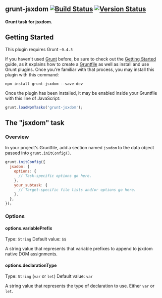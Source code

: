 ## grunt-jsxdom [![Build Status](https://travis-ci.org/treycordova/grunt-jsxdom.svg?branch=master)](https://travis-ci.org/treycordova/grunt-jsxdom) [![Version Status](https://img.shields.io/npm/v/jsxdom.svg)](https://www.npmjs.org/package/grunt-jsxdom)
#### Grunt task for jsxdom.

## Getting Started
This plugin requires Grunt `~0.4.5`

If you haven't used [Grunt](http://gruntjs.com/) before, be sure to check out the [Getting Started](http://gruntjs.com/getting-started) guide, as it explains how to create a [Gruntfile](http://gruntjs.com/sample-gruntfile) as well as install and use Grunt plugins. Once you're familiar with that process, you may install this plugin with this command:

```shell
npm install grunt-jsxdom --save-dev
```

Once the plugin has been installed, it may be enabled inside your Gruntfile with this line of JavaScript:

```js
grunt.loadNpmTasks('grunt-jsxdom');
```

## The "jsxdom" task

### Overview
In your project's Gruntfile, add a section named `jsxdom` to the data object passed into `grunt.initConfig()`.

```js
grunt.initConfig({
  jsxdom: {
    options: {
      // Task-specific options go here.
    },
    your_subtask: {
      // Target-specific file lists and/or options go here.
    },
  },
});
```

### Options

#### options.variablePrefix
Type: `String`
Default value: `$$`

A string value that represents that variable prefixes to append to jsxdom native DOM assignments.

#### options.declarationType
Type: `String` (`var` or `let`)
Default value: `var`

A string value that represents the type of declaration to use. Either `var` or `let`.
